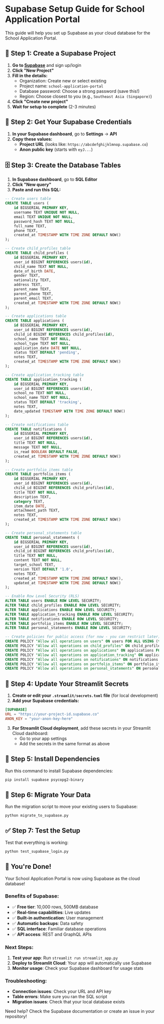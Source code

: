 # Supabase Setup Guide for School Application Portal

This guide will help you set up Supabase as your cloud database for the School Application Portal.

## 🚀 Step 1: Create a Supabase Project

1. **Go to [Supabase](https://supabase.com)** and sign up/login
2. **Click "New Project"**
3. **Fill in the details:**
   - Organization: Create new or select existing
   - Project name: `school-application-portal`
   - Database password: Choose a strong password (save this!)
   - Region: Choose closest to you (e.g., `Southeast Asia (Singapore)`)
4. **Click "Create new project"**
5. **Wait for setup to complete** (2-3 minutes)

## 🔑 Step 2: Get Your Supabase Credentials

1. **In your Supabase dashboard**, go to **Settings** → **API**
2. **Copy these values:**
   - **Project URL** (looks like: `https://abcdefghijklmnop.supabase.co`)
   - **Anon public key** (starts with `eyJ...`)

## 🗄️ Step 3: Create the Database Tables

1. **In Supabase dashboard**, go to **SQL Editor**
2. **Click "New query"**
3. **Paste and run this SQL:**

```sql
-- Create users table
CREATE TABLE users (
    id BIGSERIAL PRIMARY KEY,
    username TEXT UNIQUE NOT NULL,
    email TEXT UNIQUE NOT NULL,
    password_hash TEXT NOT NULL,
    full_name TEXT,
    phone TEXT,
    created_at TIMESTAMP WITH TIME ZONE DEFAULT NOW()
);

-- Create child_profiles table
CREATE TABLE child_profiles (
    id BIGSERIAL PRIMARY KEY,
    user_id BIGINT REFERENCES users(id),
    child_name TEXT NOT NULL,
    date_of_birth DATE,
    gender TEXT,
    nationality TEXT,
    address TEXT,
    parent_name TEXT,
    parent_phone TEXT,
    parent_email TEXT,
    created_at TIMESTAMP WITH TIME ZONE DEFAULT NOW()
);

-- Create applications table
CREATE TABLE applications (
    id BIGSERIAL PRIMARY KEY,
    user_id BIGINT REFERENCES users(id),
    child_id BIGINT REFERENCES child_profiles(id),
    school_name TEXT NOT NULL,
    school_type TEXT NOT NULL,
    application_date DATE NOT NULL,
    status TEXT DEFAULT 'pending',
    notes TEXT,
    created_at TIMESTAMP WITH TIME ZONE DEFAULT NOW()
);

-- Create application_tracking table
CREATE TABLE application_tracking (
    id BIGSERIAL PRIMARY KEY,
    user_id BIGINT REFERENCES users(id),
    school_no TEXT NOT NULL,
    school_name TEXT NOT NULL,
    status TEXT DEFAULT 'tracking',
    notes TEXT,
    date_updated TIMESTAMP WITH TIME ZONE DEFAULT NOW()
);

-- Create notifications table
CREATE TABLE notifications (
    id BIGSERIAL PRIMARY KEY,
    user_id BIGINT REFERENCES users(id),
    title TEXT NOT NULL,
    message TEXT NOT NULL,
    is_read BOOLEAN DEFAULT FALSE,
    created_at TIMESTAMP WITH TIME ZONE DEFAULT NOW()
);

-- Create portfolio_items table
CREATE TABLE portfolio_items (
    id BIGSERIAL PRIMARY KEY,
    user_id BIGINT REFERENCES users(id),
    child_id BIGINT REFERENCES child_profiles(id),
    title TEXT NOT NULL,
    description TEXT,
    category TEXT,
    item_date DATE,
    attachment_path TEXT,
    notes TEXT,
    created_at TIMESTAMP WITH TIME ZONE DEFAULT NOW()
);

-- Create personal_statements table
CREATE TABLE personal_statements (
    id BIGSERIAL PRIMARY KEY,
    user_id BIGINT REFERENCES users(id),
    child_id BIGINT REFERENCES child_profiles(id),
    title TEXT NOT NULL,
    content TEXT NOT NULL,
    target_school TEXT,
    version TEXT DEFAULT '1.0',
    notes TEXT,
    created_at TIMESTAMP WITH TIME ZONE DEFAULT NOW(),
    updated_at TIMESTAMP WITH TIME ZONE DEFAULT NOW()
);

-- Enable Row Level Security (RLS)
ALTER TABLE users ENABLE ROW LEVEL SECURITY;
ALTER TABLE child_profiles ENABLE ROW LEVEL SECURITY;
ALTER TABLE applications ENABLE ROW LEVEL SECURITY;
ALTER TABLE application_tracking ENABLE ROW LEVEL SECURITY;
ALTER TABLE notifications ENABLE ROW LEVEL SECURITY;
ALTER TABLE portfolio_items ENABLE ROW LEVEL SECURITY;
ALTER TABLE personal_statements ENABLE ROW LEVEL SECURITY;

-- Create policies for public access (for now - you can restrict later)
CREATE POLICY "Allow all operations on users" ON users FOR ALL USING (true);
CREATE POLICY "Allow all operations on child_profiles" ON child_profiles FOR ALL USING (true);
CREATE POLICY "Allow all operations on applications" ON applications FOR ALL USING (true);
CREATE POLICY "Allow all operations on application_tracking" ON application_tracking FOR ALL USING (true);
CREATE POLICY "Allow all operations on notifications" ON notifications FOR ALL USING (true);
CREATE POLICY "Allow all operations on portfolio_items" ON portfolio_items FOR ALL USING (true);
CREATE POLICY "Allow all operations on personal_statements" ON personal_statements FOR ALL USING (true);
```

## 🔧 Step 4: Update Your Streamlit Secrets

1. **Create or edit your `.streamlit/secrets.toml` file** (for local development)
2. **Add your Supabase credentials:**

```toml
[SUPABASE]
URL = "https://your-project-id.supabase.co"
ANON_KEY = "your-anon-key-here"
```

3. **For Streamlit Cloud deployment**, add these secrets in your Streamlit Cloud dashboard:
   - Go to your app settings
   - Add the secrets in the same format as above

## 🚀 Step 5: Install Dependencies

Run this command to install Supabase dependencies:

```bash
pip install supabase psycopg2-binary
```

## 🔄 Step 6: Migrate Your Data

Run the migration script to move your existing users to Supabase:

```bash
python migrate_to_supabase.py
```

## ✅ Step 7: Test the Setup

Test that everything is working:

```bash
python test_supabase_login.py
```

## 🎉 You're Done!

Your School Application Portal is now using Supabase as the cloud database!

### Benefits of Supabase:
- ✅ **Free tier**: 10,000 rows, 500MB database
- ✅ **Real-time capabilities**: Live updates
- ✅ **Built-in authentication**: User management
- ✅ **Automatic backups**: Data safety
- ✅ **SQL interface**: Familiar database operations
- ✅ **API access**: REST and GraphQL APIs

### Next Steps:
1. **Test your app**: Run `streamlit run streamlit_app.py`
2. **Deploy to Streamlit Cloud**: Your app will automatically use Supabase
3. **Monitor usage**: Check your Supabase dashboard for usage stats

### Troubleshooting:
- **Connection issues**: Check your URL and API key
- **Table errors**: Make sure you ran the SQL script
- **Migration issues**: Check that your local database exists

Need help? Check the Supabase documentation or create an issue in your repository! 